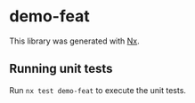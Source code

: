 # demo-feat

This library was generated with [Nx](https://nx.dev).

## Running unit tests

Run `nx test demo-feat` to execute the unit tests.
